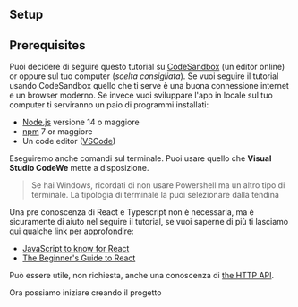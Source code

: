 ## Setup

## Prerequisites

Puoi decidere di seguire questo tutorial su [CodeSandbox](https://codesandbox.com/) (un editor online) or oppure sul tuo computer (*scelta consigliata*). Se vuoi seguire il tutorial usando CodeSandbox quello che ti serve è una buona connessione internet e un browser moderno. Se invece vuoi sviluppare l'app in locale sul tuo computer ti serviranno un paio di programmi installati:

- [Node.js](https://nodejs.org) versione 14 o maggiore
- [npm](https://www.npmjs.com) 7 or maggiore
- Un code editor ([VSCode](https://code.visualstudio.com/))

Eseguiremo anche comandi sul terminale. Puoi usare quello che **Visual Studio CodeWe** mette a disposizione.

> Se hai Windows, ricordati di non usare Powershell ma un altro tipo di terminale. La tipologia di terminale la puoi selezionare dalla tendina

Una pre conoscenza di React e Typescript non è necessaria, ma è sicuramente di aiuto nel seguire il tutorial, se vuoi saperne di più ti lasciamo qui qualche link per approfondire:

- [JavaScript to know for React](https://kentcdodds.com/blog/javascript-to-know-for-react)
- [The Beginner's Guide to React](https://kcd.im/beginner-react)

Può essere utile, non richiesta, anche una conoscenza di [the HTTP API](https://developer.mozilla.org/en-US/docs/Web/HTTP).

Ora possiamo iniziare creando il progetto